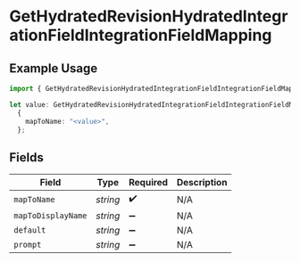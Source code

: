 # GetHydratedRevisionHydratedIntegrationFieldIntegrationFieldMapping

## Example Usage

```typescript
import { GetHydratedRevisionHydratedIntegrationFieldIntegrationFieldMapping } from "@amp-labs/sdk-node-platform/models/operations";

let value: GetHydratedRevisionHydratedIntegrationFieldIntegrationFieldMapping =
  {
    mapToName: "<value>",
  };
```

## Fields

| Field              | Type               | Required           | Description        |
| ------------------ | ------------------ | ------------------ | ------------------ |
| `mapToName`        | *string*           | :heavy_check_mark: | N/A                |
| `mapToDisplayName` | *string*           | :heavy_minus_sign: | N/A                |
| `default`          | *string*           | :heavy_minus_sign: | N/A                |
| `prompt`           | *string*           | :heavy_minus_sign: | N/A                |